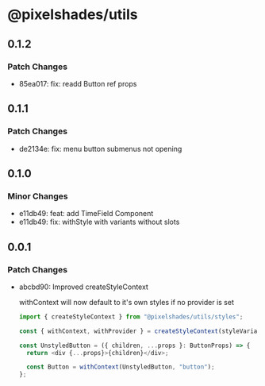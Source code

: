 # @pixelshades/utils

## 0.1.2

### Patch Changes

- 85ea017: fix: readd Button ref props

## 0.1.1

### Patch Changes

- de2134e: fix: menu button submenus not opening

## 0.1.0

### Minor Changes

- e11db49: feat: add TimeField Component
- e11db49: fix: withStyle with variants without slots

## 0.0.1

### Patch Changes

- abcbd90: Improved createStyleContext

  withContext will now default to it's own styles if no provider is set

  ```ts
  import { createStyleContext } from "@pixelshades/utils/styles";

  const { withContext, withProvider } = createStyleContext(styleVariants);

  const UnstyledButton = ({ children, ...props }: ButtonProps) => {
    return <div {...props}>{children}</div>;

    const Button = withContext(UnstyledButton, "button");
  };
  ```
